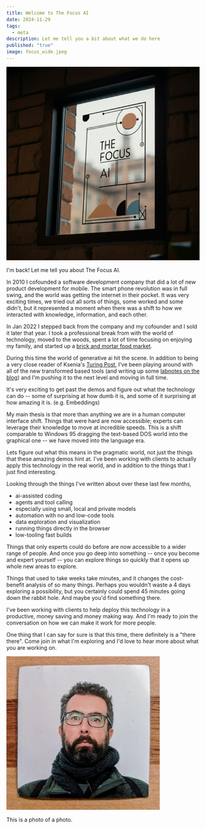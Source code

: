 ```yaml
---
title: Welcome to The Focus AI
date: 2024-11-29
tags:
  - meta
description: Let me tell you a bit about what we do here
published: "true"
image: focus_wide.jpeg
---
```

![this is an ai generated photo](../assets/focus.jpeg)


I'm back! Let me tell you about The Focus AI.

In 2010 I cofounded a software development company that did a lot of new product development for mobile.  The smart phone revolution was in full swing, and the world was getting the internet in their pocket.  It was very exciting times, we tried out all sorts of things, some worked and some didn't, but it represented a moment when there was a shift to how we interacted with knowledge, information, and each other.

In Jan 2022 I stepped back from the company and my cofounder and I sold it later that year.  I took a professional break from with the world of technology, moved to the woods, spent a lot of time focusing on enjoying my family, and started up a [brick and mortar food market](https://cornwallmarket.com).

During this time the world of generative ai hit the scene.  In addition to being a very close reader of Ksenia's [Turing Post](https://www.turingpost.com/), I've been playing around with all of the new transformed based tools (and writing up some [labnotes on the blog](https://www.turingpost.com/)) and I'm pushing it to the next level and moving in full time.  

It's very exciting to get past the demos and figure out what the technology can do -- some of surprising at how dumb it is, and some of it surprising at how amazing it is. (e.g. Embeddings)

My main thesis is that more than anything we are in a human computer interface shift.  Things that were hard are now accessible; experts can leverage their knowledge to move at incredible speeds.  This is a shift comparable to Windows 95 dragging the text-based DOS world into the graphical one -- we have moved into the language era.

Lets figure out what this means in the pragmatic world, not just the things that these amazing demos hint at.  I've been working with clients to actually apply this technology in the real world, and in addition to the things that I just find interesting.

Looking through the things I've written about over these last few months, 
* ai-assisted coding
* agents and tool calling 
* especially using small, local and private models
* automation with no and low-code tools
* data exploration and visualization
* running things directly in the browser
* low-tooling fast builds

Things that only experts could do before are now accessible to a wider range of people.  And once you go deep into something -- once you become and expert yourself -- you can explore things so quickly that it opens up whole new areas to explore.

Things that used to take weeks take minutes, and it changes the cost-benefit analysis of so many things.  Perhaps you wouldn't waste a 4 days exploring a possibility, but you certainly could spend 45 minutes going down the rabbit hole.  And maybe you'd find something there.

I've been working with clients to help deploy this technology in a productive, money saving and money making way.  And I'm ready to join the conversation on how we can make it work for more people.

One thing that I can say for sure is that this time, there definitely is a "there there".   Come join in what I'm exploring and I'd love to hear more about what you are working on.

![new_avatar](../assets/new_avatar.jpeg)

This is a photo of a photo.